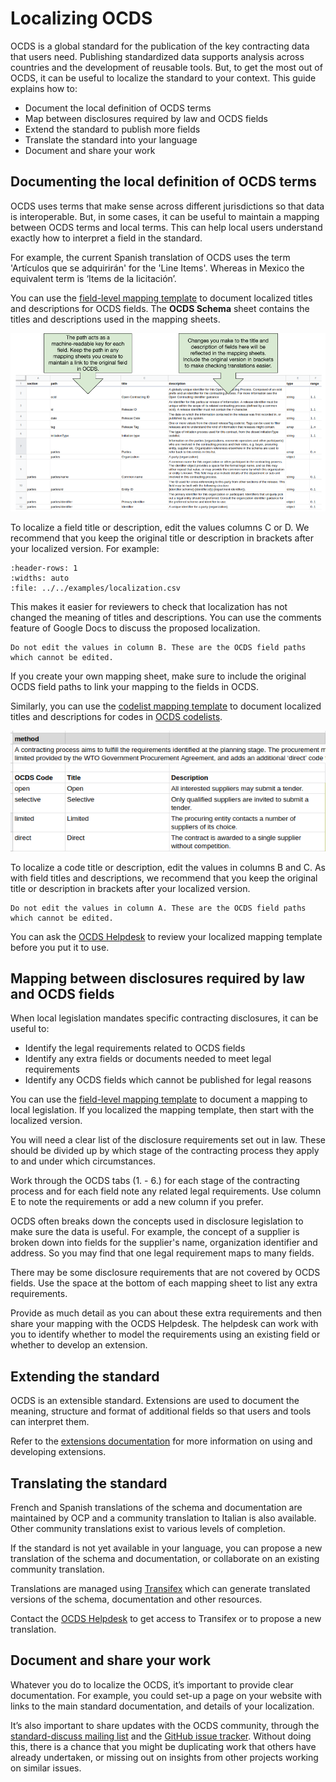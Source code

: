 # Localizing OCDS

OCDS is a global standard for the publication of the key contracting data that users need. Publishing standardized data supports analysis across countries and the development of reusable tools. But, to get the most out of OCDS, it can be useful to localize the standard to your context. This guide explains how to:

* Document the local definition of OCDS terms
* Map between disclosures required by law and OCDS fields
* Extend the standard to publish more fields
* Translate the standard into your language
* Document and share your work

## Documenting the local definition of OCDS terms

OCDS uses terms that make sense across different jurisdictions so that data is interoperable. But, in some cases, it can be useful to maintain a mapping between OCDS terms and local terms. This can help local users understand exactly how to interpret a field in the standard.

For example, the current Spanish translation of OCDS uses the term 'Artículos que se adquirirán' for the 'Line Items'. Whereas in Mexico the equivalent term is ‘Items de la licitación’.

You can use the [field-level mapping template](https://www.open-contracting.org/resources/ocds-field-level-mapping-template/) to document localized titles and descriptions for OCDS fields. The **OCDS Schema** sheet contains the titles and descriptions used in the mapping sheets.

![Field Level Mapping Template](../../_static/png/mapping_template.png)

To localize a field title or description, edit the values columns C or D. We recommend that you keep the original title or description in brackets after your localized version. For example:

```{csv-table}
:header-rows: 1
:widths: auto
:file: ../../examples/localization.csv
```

This makes it easier for reviewers to check that localization has not changed the meaning of titles and descriptions. You can use the comments feature of Google Docs to discuss the proposed localization.

```{warning}
Do not edit the values in column B. These are the OCDS field paths which cannot be edited.
```

If you create your own mapping sheet, make sure to include the original OCDS field paths to link your mapping to the fields in OCDS.

Similarly, you can use the [codelist mapping template](https://www.open-contracting.org/resources/ocds-1-1-codelist-mapping-template/) to document localized titles and descriptions for codes in [OCDS codelists](../../schema/codelists/).

![Codelist Mapping Template](../../_static/png/codelist_mapping.png)

To localize a code title or description, edit the values in columns B and C. As with field titles and descriptions,  we recommend that you keep the original title or description in brackets after your localized version.

```{warning}
Do not edit the values in column A. These are the OCDS field paths which cannot be edited.
```

You can ask the [OCDS Helpdesk](../../support/index) to review your localized mapping template before you put it to use.

## Mapping between disclosures required by law and OCDS fields

When local legislation mandates specific contracting disclosures, it can be useful to:

* Identify the legal requirements related to OCDS fields
* Identify any extra fields or documents needed to meet legal requirements
* Identify any OCDS fields which cannot be published for legal reasons

You can use the [field-level mapping template](https://www.open-contracting.org/resources/ocds-field-level-mapping-template/) to document a mapping to local legislation. If you localized the mapping template, then start with the localized version.

You will need a clear list of the disclosure requirements set out in law. These should be divided up by which stage of the contracting process they apply to and under which circumstances.

Work through the OCDS tabs (1. - 6.) for each stage of the contracting process and for each field note any related legal requirements. Use column E to note the requirements or add a new column if you prefer.

OCDS often breaks down the concepts used in disclosure legislation to make sure the data is useful. For example, the concept of a supplier is broken down into fields for the supplier's name, organization identifier and address. So you may find that one legal requirement maps to many fields.

There may be some disclosure requirements that are not covered by OCDS fields. Use the space at the bottom of each mapping sheet to list any extra requirements.

Provide as much detail as you can about these extra requirements and then share your mapping with the OCDS Helpdesk. The helpdesk can work with you to identify whether to model the requirements using an existing field or whether to develop an extension.

## Extending the standard

OCDS is an extensible standard. Extensions are used to document the meaning, structure and format of additional fields so that users and tools can interpret them.

Refer to the [extensions documentation](extensions) for more information on using and developing extensions.

## Translating the standard

French and Spanish translations of the schema and documentation are maintained by OCP and a community translation to Italian is also available. Other community translations exist to various levels of completion.

If the standard is not yet available in your language, you can propose a new translation of the schema and documentation, or collaborate on an existing community translation.

Translations are managed using [Transifex](https://www.transifex.com/open-contracting-partnership-1/open-contracting-standard-1-1/) which can generate translated versions of the schema, documentation and other resources.

Contact the [OCDS Helpdesk](../../support/index) to get access to Transifex or to propose a new translation.

## Document and share your work

Whatever you do to localize the OCDS, it’s important to provide clear documentation. For example, you could set-up a page on your website with links to the main standard documentation, and details of your localization.

It’s also important to share updates with the OCDS community, through the [standard-discuss mailing list](https://groups.google.com/a/open-contracting.org/forum/#!forum/standard-discuss) and the [GitHub issue tracker](https://github.com/open-contracting/standard). Without doing this, there is a chance that you might be duplicating work that others have already undertaken, or missing out on insights from other projects working on similar issues.
